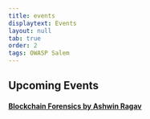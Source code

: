 ```yaml
---
title: events
displaytext: Events
layout: null
tab: true
order: 2
tags: OWASP Salem
---
```


## Upcoming Events
#### [Blockchain Forensics by Ashwin Ragav](https://www.meetup.com/owasp-salem-india/events/297169871/?isFirstPublish=true)


